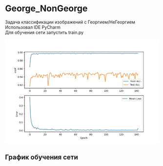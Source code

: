 # George_NonGeorge  
Задача классификации изображений с Георгием/НеГеоргием  
Использовал IDE PyCharm  
Для обучения сети запустить train.py  

![alt text](https://github.com/Hifrom/George_NonGeorge/blob/main/Acc.jpeg "График обучения сети")

## График обучения сети
